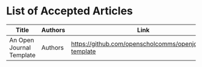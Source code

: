 # List of Accepted Articles

Title  | Authors  | Link  |
------ | -------- | ----- |
An Open Journal Template | Authors | https://github.com/openscholcomms/openjournal-template |
